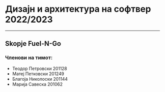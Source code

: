 # Дизајн и архитектура на софтвер 2022/2023

***

## Skopje Fuel-N-Go

### Членови на тимот:
- Теодор Петровски 201128
- Матеј Петковски 201249
- Благоја Николоски 201144
- Марија Савеска 201062

